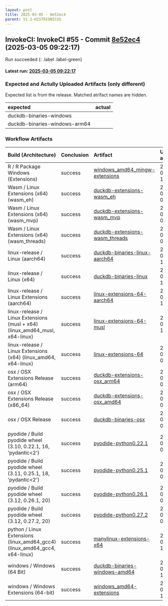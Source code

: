 ```yaml
---
layout: post
title: 2025-03-05 - 8e52ec4
parent: V1.2-HISTRIONICUS
---
```



## InvokeCI: InvokeCI #55 - Commit [8e52ec4](https://github.com/duckdb/duckdb/actions/runs/13672590569) (2025-03-05 09:22:17)
 Run succeeded
{: .label .label-green}
#### Latest run: [ 2025-03-05 09:22:17 ](https://github.com/duckdb/duckdb/actions/runs/13672590569)

### Expected and Actully Uploaded Artifacts (only different)
Expected list is from the release.
Matched atrifact names are hidden.

| expected                      | actual   |
|:------------------------------|:---------|
| duckdb-binaries-windows       |          |
| duckdb-binaries-windows-arm64 |          |

### Workflow Artifacts

| Build (Architecture)                                                        | Conclusion   | Artifact                                                                                                         | Uploaded at         |
|:----------------------------------------------------------------------------|:-------------|:-----------------------------------------------------------------------------------------------------------------|:--------------------|
| R / R Package Windows (Extensions)                                          | success      | [windows_amd64_mingw-extensions](https://github.com/duckdb/duckdb/actions/runs/13672590569/artifacts/2695247362) | 2025-03-05 10:39:33 |
| Wasm / Linux Extensions (x64) (wasm_eh)                                     | success      | [duckdb-extensions-wasm_eh](https://github.com/duckdb/duckdb/actions/runs/13672590569/artifacts/2694988485)      | 2025-03-05 09:56:31 |
| Wasm / Linux Extensions (x64) (wasm_mvp)                                    | success      | [duckdb-extensions-wasm_mvp](https://github.com/duckdb/duckdb/actions/runs/13672590569/artifacts/2694972634)     | 2025-03-05 09:53:46 |
| Wasm / Linux Extensions (x64) (wasm_threads)                                | success      | [duckdb-extensions-wasm_threads](https://github.com/duckdb/duckdb/actions/runs/13672590569/artifacts/2694969252) | 2025-03-05 09:53:11 |
| linux-release / Linux (aarch64)                                             | success      | [duckdb-binaries-linux-aarch64](https://github.com/duckdb/duckdb/actions/runs/13672590569/artifacts/2695127643)  | 2025-03-05 10:19:31 |
| linux-release / Linux (x64)                                                 | success      | [duckdb-binaries-linux](https://github.com/duckdb/duckdb/actions/runs/13672590569/artifacts/2695106130)          | 2025-03-05 10:15:54 |
| linux-release / Linux Extensions (aarch64)                                  | success      | [linux-extensions-64-aarch64](https://github.com/duckdb/duckdb/actions/runs/13672590569/artifacts/2695294436)    | 2025-03-05 10:47:42 |
| linux-release / Linux Extensions (musl + x64) (linux_amd64_musl, x64-linux) | success      | [linux-extensions-64-musl](https://github.com/duckdb/duckdb/actions/runs/13672590569/artifacts/2695162002)       | 2025-03-05 10:25:12 |
| linux-release / Linux Extensions (x64) (linux_amd64, x64-linux)             | success      | [linux-extensions-64](https://github.com/duckdb/duckdb/actions/runs/13672590569/artifacts/2694969183)            | 2025-03-05 09:53:10 |
| osx / OSX Extensions Release (arm64)                                        | success      | [duckdb-extensions-osx_arm64](https://github.com/duckdb/duckdb/actions/runs/13672590569/artifacts/2694985838)    | 2025-03-05 09:56:08 |
| osx / OSX Extensions Release (x86_64)                                       | success      | [duckdb-extensions-osx_amd64](https://github.com/duckdb/duckdb/actions/runs/13672590569/artifacts/2694995349)    | 2025-03-05 09:57:45 |
| osx / OSX Release                                                           | success      | [duckdb-binaries-osx](https://github.com/duckdb/duckdb/actions/runs/13672590569/artifacts/2694924737)            | 2025-03-05 09:45:21 |
| pyodide / Build pyodide wheel (3.10, 0.22.1, 16, 'pydantic<2')              | success      | [pyodide-python0.22.1](https://github.com/duckdb/duckdb/actions/runs/13672590569/artifacts/2694885607)           | 2025-03-05 09:38:51 |
| pyodide / Build pyodide wheel (3.11, 0.25.1, 18, 'pydantic<2')              | success      | [pyodide-python0.25.1](https://github.com/duckdb/duckdb/actions/runs/13672590569/artifacts/2694877062)           | 2025-03-05 09:37:31 |
| pyodide / Build pyodide wheel (3.12, 0.26.1, 20)                            | success      | [pyodide-python0.26.1](https://github.com/duckdb/duckdb/actions/runs/13672590569/artifacts/2694880214)           | 2025-03-05 09:38:02 |
| pyodide / Build pyodide wheel (3.12, 0.27.2, 20)                            | success      | [pyodide-python0.27.2](https://github.com/duckdb/duckdb/actions/runs/13672590569/artifacts/2694879504)           | 2025-03-05 09:37:55 |
| python / Linux Extensions (linux_amd64_gcc4) (linux_amd64_gcc4, x64-linux)  | success      | [manylinux-extensions-x64](https://github.com/duckdb/duckdb/actions/runs/13672590569/artifacts/2695084363)       | 2025-03-05 10:12:15 |
| windows / Windows (64 Bit)                                                  | success      | [duckdb-binaries-windows-amd64](https://github.com/duckdb/duckdb/actions/runs/13672590569/artifacts/2695046680)  | 2025-03-05 10:06:14 |
| windows / Windows Extensions (64-bit)                                       | success      | [windows_amd64-extensions](https://github.com/duckdb/duckdb/actions/runs/13672590569/artifacts/2695963759)       | 2025-03-05 12:48:21 |
